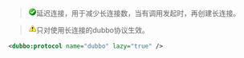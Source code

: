> ![warning](../sources/images/check.gif)延迟连接，用于减少长连接数，当有调用发起时，再创建长连接。

> ![warning](../sources/images/warning-3.gif)只对使用长连接的dubbo协议生效。

```xml
<dubbo:protocol name="dubbo" lazy="true" />
```
